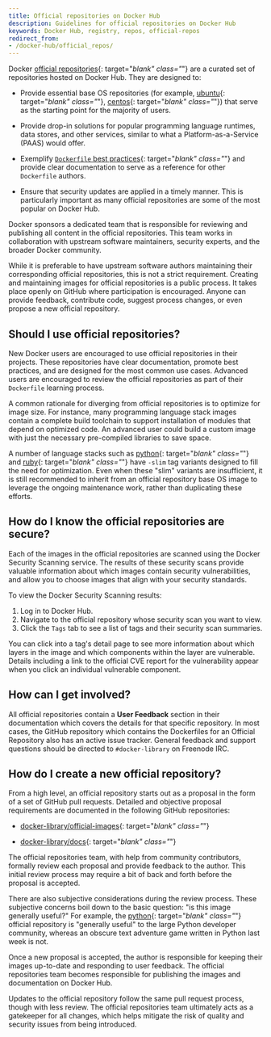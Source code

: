 ```yaml
---
title: Official repositories on Docker Hub
description: Guidelines for official repositories on Docker Hub
keywords: Docker Hub, registry, repos, official-repos
redirect_from:
- /docker-hub/official_repos/
---
```


Docker [official repositories](https://hub.docker.com/official/){: target="_blank" class="_"} are a curated
set of repositories hosted on Docker Hub. They are designed to:

* Provide essential base OS repositories (for example,
  [ubuntu](https://hub.docker.com/_/ubuntu/){: target="_blank" class="_"},
  [centos](https://hub.docker.com/_/centos/){: target="_blank" class="_"}) that serve as the
  starting point for the majority of users.

* Provide drop-in solutions for popular programming language runtimes, data
  stores, and other services, similar to what a Platform-as-a-Service (PAAS)
  would offer.

* Exemplify [`Dockerfile` best practices](/develop/develop-images/dockerfile_best-practices/){: target="_blank" class="_"}
  and provide clear documentation to serve as a reference for other `Dockerfile`
  authors.

* Ensure that security updates are applied in a timely manner. This is
  particularly important as many official repositories are some of the most
  popular on Docker Hub.

Docker sponsors a dedicated team that is responsible for reviewing and
publishing all content in the official repositories. This team works in
collaboration with upstream software maintainers, security experts, and the
broader Docker community.

While it is preferable to have upstream software authors maintaining their
corresponding official repositories, this is not a strict requirement. Creating
and maintaining images for official repositories is a public process. It takes
place openly on GitHub where participation is encouraged. Anyone can provide
feedback, contribute code, suggest process changes, or even propose a new
official repository.

## Should I use official repositories?

New Docker users are encouraged to use official repositories in their projects.
These repositories have clear documentation, promote best practices, and are
designed for the most common use cases. Advanced users are encouraged to review
the official repositories as part of their `Dockerfile` learning process.

A common rationale for diverging from official repositories is to optimize for
image size. For instance, many programming language stack images contain a
complete build toolchain to support installation of modules that depend on
optimized code. An advanced user could build a custom image with just the
necessary pre-compiled libraries to save space.

A number of language stacks such as
[python](https://hub.docker.com/_/python/){: target="_blank" class="_"} and
[ruby](https://hub.docker.com/_/ruby/){: target="_blank" class="_"} have `-slim` tag variants
designed to fill the need for optimization. Even when these "slim" variants are
insufficient, it is still recommended to inherit from an official repository
base OS image to leverage the ongoing maintenance work, rather than duplicating
these efforts.

## How do I know the official repositories are secure?

Each of the images in the official repositories are scanned using the Docker
Security Scanning service. The results of these security scans provide valuable
information about which images contain security vulnerabilities, and allow you
to choose images that align with your security standards.

To view the Docker Security Scanning results:

1. Log in to Docker Hub.
2. Navigate to the official repository whose security scan you want to view.
3. Click the `Tags` tab to see a list of tags and their security scan summaries.

You can click into a tag's detail page to see more information about which
layers in the image and which components within the layer are vulnerable.
Details including a link to the official CVE report for the vulnerability appear
when you click an individual vulnerable component.

## How can I get involved?

All official repositories contain a **User Feedback** section in their
documentation which covers the details for that specific repository. In most
cases, the GitHub repository which contains the Dockerfiles for an Official
Repository also has an active issue tracker. General feedback and support
questions should be directed to `#docker-library` on Freenode IRC.

## How do I create a new official repository?

From a high level, an official repository starts out as a proposal in the form
of a set of GitHub pull requests. Detailed and objective proposal
requirements are documented in the following GitHub repositories:

* [docker-library/official-images](https://github.com/docker-library/official-images){: target="_blank" class="_"}

* [docker-library/docs](https://github.com/docker-library/docs){: target="_blank" class="_"}

The official repositories team, with help from community contributors, formally
review each proposal and provide feedback to the author. This initial review
process may require a bit of back and forth before the proposal is accepted.

There are also subjective considerations during the review process. These
subjective concerns boil down to the basic question: "is this image generally
useful?" For example, the [python](https://hub.docker.com/_/python/){: target="_blank" class="_"} official
repository is "generally useful" to the large Python developer community,
whereas an obscure text adventure game written in Python last week is not.

Once a new proposal is accepted, the author is responsible for keeping their
images up-to-date and responding to user feedback. The official repositories
team becomes responsible for publishing the images and documentation on Docker
Hub.

Updates to the official repository follow the same pull request process,
though with less review. The official repositories team ultimately acts as a
gatekeeper for all changes, which helps mitigate the risk of quality and
security issues from being introduced.
